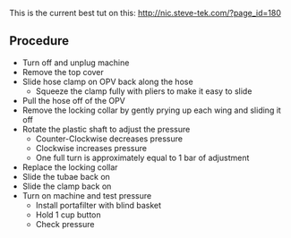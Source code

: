 This is the current best tut on this: http://nic.steve-tek.com/?page_id=180

## Procedure
- Turn off and unplug machine
- Remove the top cover
- Slide hose clamp on OPV back along the hose
  - Squeeze the clamp fully with pliers to make it easy to slide
- Pull the hose off of the OPV
- Remove the locking collar by gently prying up each wing and sliding it off
- Rotate the plastic shaft to adjust the pressure
  - Counter-Clockwise decreases pressure
  - Clockwise increases pressure
  - One full turn is approximately equal to 1 bar of adjustment
- Replace the locking collar
- Slide the tubae back on
- Slide the clamp back on 
- Turn on machine and test pressure
  - Install portafilter with blind basket
  - Hold 1 cup button
  - Check pressure
